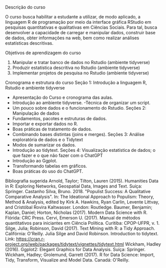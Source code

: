 Descrição do curso


O curso busca habilitar a estudante a utilizar, de modo aplicado, a linguagem R de programação por meio da interface gráfica RStudio em pesquisas quantitativas e qualitativas em Ciências Sociais. Para tal, busca desenvolver a capacidade de carregar e manipular dados, construir base de dados, obter informações na web, bem como realizar análises estatísticas descritivas.

Objetivos de aprendizagem do curso
1. Manipular e tratar banco de dados no Rstudio (ambiente tidyverse)
2. Produzir estatística descritiva no Rstudio (ambiente tidyverse)
3. Implementar projetos de pesquisa no Rstudio (ambiente tidyverse)

Cronograma e estrutura do curso
Seção 1: Introdução a linguagem R, Rstudio e ambiente tidyverse
- Apresentação do Curso e cronograma das aulas.
- Introdução ao ambiente tidyverse.
-Técnica de organizar um script.
- Um pouco sobre dados e o funcionamento do Rstudio.
Seções 2: Manipulação de dados 
- Fundamentos, pacotes e estruturas de dados.
- Importar e exportar dados no R.
- Boas práticas de tratamento de dados.
- Combinando bases distintas (joins e merges).
Seções 3: Análise exploratória de dados e o Tidytext
- Modos de sumarizar os dados.
- Introdução ao tidytext.
Seções 4: Visualização estatística de dados; o que fazer e o que não fazer com o ChatGPT
- Introdução ao Ggplot.
- Transformando tabelas em gráficos.
- Boas práticas do uso do ChatGPT.

Bibliografia sugerida 
Arnold, Taylor; Tilton, Lauren (2015). Humanities Data in R: Exploring Networks, Geospatial Data, Images and Text. Suíça: Springer.
Castanho Silva, Bruno. 2018. "Populist Success: A Qualitative Comparative Analysis". In: The Ideational Approach to Populism: Theory, Method & Analysis, edited by Kirk A. Hawkins, Ryan Carlin, Levente Littvay, and Cristóbal Rovira Kaltwasser. London: Routledge.
Baumer, Benjamin; Kaplan, Daniel; Horton, Nicholas (2017). Modern Data Science with R. Flórida: CRC Press.
Cervi, Emerson U. (2017). Manual de métodos quantitativos para iniciantes em Ciência Política. Curitiba: CPOP-UFPR, v. 1.
Silge, Julia; Robinson, David (2017). Text Mining with R: a Tidy Approach. Califórnia: O'Reilly.
Julia Silge and David Robinson. Introduction to tidytext. Link: <https://cran.r-project.org/web/packages/tidytext/vignettes/tidytext.html>
Wickham, Hadley (2016). Ggplot2: Elegant Graphics for Data Analysis. Suíça: Springer.
Wickham, Hadley; Grolemund, Garrett (2017). R for Data Science: Import, Tidy, Transform, Visualize and Model Data. Canadá: O'Reilly.
